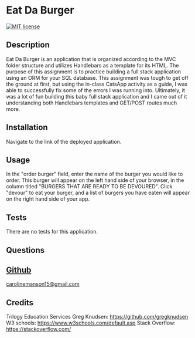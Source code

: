 # Eat Da Burger

[![MIT license](https://img.shields.io/badge/License-MIT-blue.svg)](https://lbesson.mit-license.org/)

## Description

Eat Da Burger is an application that is organized according to the MVC folder structure and utilizes Handlebars as a template for its HTML. The purpose of this assignment is to practice building a full stack application using an ORM for your SQL database. This assignment was tough to get off the ground at first, but using the in-class CatsApp activity as a guide, I was able to successfully fix some of the errors I was running into. Ultimately, it was a lot of fun building this baby full stack application and I came out of it understanding both Handlebars templates and GET/POST routes much more.

## Installation

Navigate to the link of the deployed application.

## Usage

In the "order burger" field, enter the name of the burger you would like to order. This burger will appear on the left hand side of your browser, in the column titled "BURGERS THAT ARE READY TO BE DEVOURED". Click "devour" to eat your burger, and a list of burgers you have eaten will appear on the right hand side of your app.

## Tests

There are no tests for this application.

## Questions

[Github](http://github.com/carolinem15)
----
carolinemanson15@gmail.com

## Credits

Trilogy Education Services
Greg Knudsen: https://github.com/gregknudsen
W3 schools: https://www.w3schools.com/default.asp
Stack Overflow: https://stackoverflow.com/
